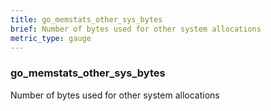 ```yaml
---
title: go_memstats_other_sys_bytes
brief: Number of bytes used for other system allocations
metric_type: gauge
---
```

### go_memstats_other_sys_bytes

Number of bytes used for other system allocations
